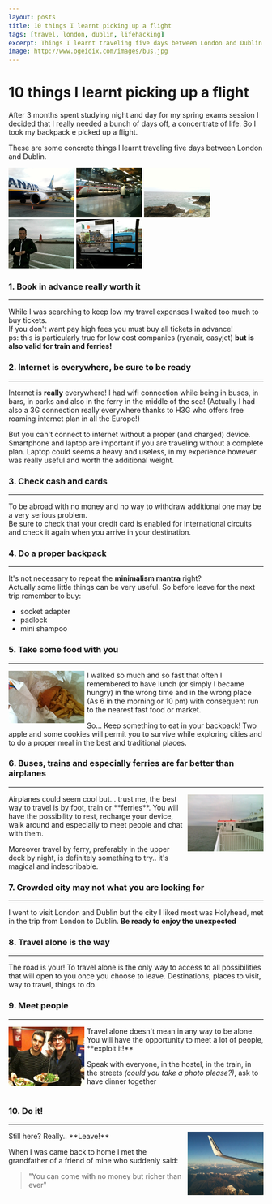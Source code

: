 ```yaml
---
layout: posts
title: 10 things I learnt picking up a flight
tags: [travel, london, dublin, lifehacking]
excerpt: Things I learnt traveling five days between London and Dublin...
image: http://www.ogeidix.com/images/bus.jpg
---
```

10 things I learnt picking up a flight
======================================

After 3 months spent studying night and day for my spring exams session I decided that I really needed a bunch of days off, a concentrate of life. So I took my backpack e picked up a flight.

These are some concrete things I learnt traveling five days between London and Dublin.

<img src="/images/airplane.jpg" style="width: 130px">
<img src="/images/train.jpg" style="width: 130px">
<img src="/images/sea.jpg" style="width: 130px">
<img src="/images/ferry.jpg" style="width: 130px">
<img src="/images/bus.jpg" style="width: 130px">


### 1. Book in advance really worth it
-----------------------------------
While I was searching to keep low my travel expenses I waited too much to buy tickets.  
If you don't want pay high fees you must buy all tickets in advance!  
ps: this is particularly true for low cost companies (ryanair, easyjet) **but is also valid for train and ferries!**

### 2. Internet is everywhere, be sure to be ready
---------------------------------------------------
Internet is **really** everywhere! I had wifi connection while being in buses, in bars, in parks and also in the ferry in the middle of the sea!
(Actually I had also a 3G connection really everywhere thanks to H3G who offers free roaming internet plan in all the Europe!)

But you can't connect to internet without a proper (and charged) device.
Smartphone and laptop are important if you are traveling without a complete plan.
Laptop could seems a heavy and useless, in my experience however was really useful and worth the additional weight.

### 3. Check cash and cards
-----------------------
To be abroad with no money and no way to withdraw additional one may be a very serious problem.  
Be sure to check that your credit card is enabled for international circuits and check it again when you arrive in your destination.

### 4. Do a proper backpack
----------------------
It's not necessary to repeat the **minimalism mantra** right?  
Actually some little things can be very useful. So before leave for the next trip remember to buy:

- socket adapter
- padlock
- mini shampoo


### 5. Take some food with you
-------
<img src="/images/chips.jpg" style="width: 150px; float:left; margin: 0px 5px 10px 0px">
I walked so much and so fast that often I remembered to have lunch (or simply I became hungry) in the wrong time and in the wrong place (As 6 in the morning or 10 pm) with consequent run to the nearest fast food or market.

So... Keep something to eat in your backpack! Two apple and some cookies will permit you to survive while exploring cities and to do a proper meal in the best and traditional places.


### 6. Buses, trains and especially ferries are far better than airplanes
---------------------------------------------------------------
<img src="/images/ferry2.jpg" style="width: 150px; float:right;  margin: 0px 0px 10px 5px">
Airplanes could seem cool but... trust me, the best way to travel is by foot, train or **ferries**. You will have the possibility to rest, recharge your device, walk around and especially to meet people and chat with them.

Moreover travel by ferry, preferably in the upper deck by night, is definitely something to try.. it's magical and indescribable.

### 7. Crowded city may not what you are looking for
------------------------------------------------
I went to visit London and Dublin but the city I liked most was Holyhead, met in the trip from London to Dublin. **Be ready to enjoy the unexpected**

### 8. Travel alone is the way
--------------------------
The road is your! To travel alone is the only way to access to all possibilities that will open to you once you choose to leave. Destinations, places to visit, way to travel, things to do.

### 9. Meet people
--------------
<img src="/images/friends.jpg" style="width: 150px; float:left; margin: 0px 5px 10px 0px">
Travel alone doesn't mean in any way to be alone. You will have the opportunity to meet a lot of people, **exploit it!**

Speak with everyone, in the hostel, in the train, in the streets *(could you take a photo please?)*, ask to have dinner together
<br /><br />

### 10. Do it! 
----------
<img src="/images/go.jpg" style="width: 150px; float:right;  margin: 0px 0px 10px 5px">
Still here? Really.. **Leave!**

When I was came back to home I met the grandfather of a friend of mine who suddenly said:
> "You can come with no money but richer than ever"

<br /><br />